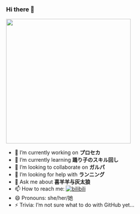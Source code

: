 ### Hi there 👋

[<img width="340px" src="https://github-readme-stats.vercel.app/api?username=Honoka55&count_private=true&show_icons=true&theme=discord_old_blurple">](https://github.com/Honoka55?tab=repositories)


- 🔭 I’m currently working on **プロセカ**
- 🌱 I’m currently learning **踊り子のスキル回し**
- 👯 I’m looking to collaborate on **ガルパ**
- 🤔 I’m looking for help with **ランニング**
- 💬 Ask me about **喜羊羊与灰太狼**
- 📫 How to reach me: [![bilibili](https://img.shields.io/static/v1?label=bilibili&message=%E7%84%B0%E5%8D%8EHonoka55&color=blue&style=flat-square)](https://space.bilibili.com/7398042)
- 😄 Pronouns: she/her/她
- ⚡ Trivia: I’m not sure what to do with GitHub yet…
